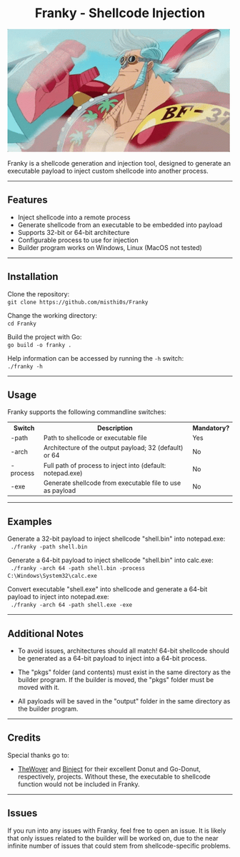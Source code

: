 <head>
<h1 align=center>Franky - Shellcode Injection</h1>
</head>

![Franky Logo](images/franky.gif "Franky")

Franky is a shellcode generation and injection tool, designed to generate an executable payload to inject custom shellcode into another process.

---

## Features

* Inject shellcode into a remote process
* Generate shellcode from an executable to be embedded into payload
* Supports 32-bit or 64-bit architecture
* Configurable process to use for injection
* Builder program works on Windows, Linux (MacOS not tested)
---
## Installation

Clone the repository:<br>
```git clone https://github.com/misthi0s/Franky```

Change the working directory:<br>
```cd Franky```

Build the project with Go:<br>
```go build -o franky .```

Help information can be accessed by running the `-h` switch:<br>
```./franky -h```

---
## Usage

Franky supports the following commandline switches:
<table>
<tr>
<th>Switch</th>
<th>Description</th>
<th>Mandatory?</th>
</tr>
<tr>
<td>-path</td>
<td>Path to shellcode or executable file</td>
<td>Yes</td>
</tr>
<tr>
<td>-arch</td>
<td>Architecture of the output payload; 32 (default) or 64</td>
<td>No</td>
</tr>
<tr>
<td>-process</td>
<td>Full path of process to inject into (default: notepad.exe)</td>
<td>No</td>
</tr>
<tr>
<td>-exe</td>
<td>Generate shellcode from executable file to use as payload</td>
<td>No</td>
</tr>
</table>

---
## Examples

Generate a 32-bit payload to inject shellcode "shell.bin" into notepad.exe:<br>
``` ./franky -path shell.bin```

Generate a 64-bit payload to inject shellcode "shell.bin" into calc.exe:<br>
``` ./franky -arch 64 -path shell.bin -process C:\Windows\System32\calc.exe```

Convert executable "shell.exe" into shellcode and generate a 64-bit payload to inject into notepad.exe:<br>
``` ./franky -arch 64 -path shell.exe -exe```

---
## Additional Notes

* To avoid issues, architectures should all match! 64-bit shellcode should be generated as a 64-bit payload to inject into a 64-bit process.

* The "pkgs" folder (and contents) must exist in the same directory as the builder program. If the builder is moved, the "pkgs" folder must be moved with it.

* All payloads will be saved in the "output" folder in the same directory as the builder program.

---
## Credits

Special thanks go to:

* [TheWover](https://github.com/TheWover/donut) and [Binject](https://github.com/Binject/go-donut) for their excellent Donut and Go-Donut, respectively, projects. Without these, the executable to shellcode function would not be included in Franky.

---
## Issues

If you run into any issues with Franky, feel free to open an issue. It is likely that only issues related to the builder will be worked on, due to the near infinite number of issues that could stem from shellcode-specific problems.